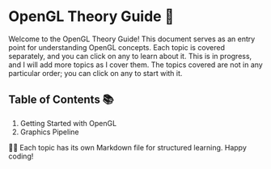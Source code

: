 # OpenGL Theory Guide 🔖

Welcome to the OpenGL Theory Guide! This document serves as an entry point for understanding OpenGL concepts. Each topic is covered separately, and you can click on any to learn about it. This is in progress, and I will add more topics as I cover them. The topics covered are not in any particular order; you can click on any to start with it.


## Table of Contents 📚

1. Getting Started with OpenGL
2. Graphics Pipeline

👨‍💻 Each topic has its own Markdown file for structured learning. Happy coding!
